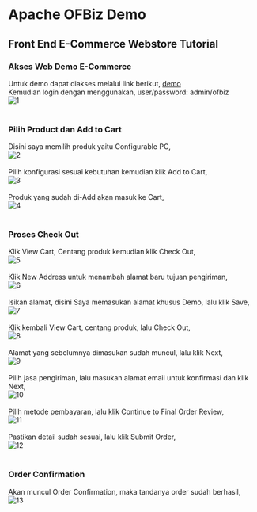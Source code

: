 # Apache OFBiz Demo

## Front End E-Commerce Webstore Tutorial

### Akses Web Demo E-Commerce

Untuk demo dapat diakses melalui link berikut, [demo](https://demo-stable.ofbiz.apache.org/ecommerce/control/main)<br>
Kemudian login dengan menggunakan, user/password: admin/ofbiz<br>
![1](image\demo\demo-01.png)<br><br>

### Pilih Product dan Add to Cart

Disini saya memilih produk yaitu Configurable PC,<br>
![2](image\demo\demo-02.png)<br><br>
Pilih konfigurasi sesuai kebutuhan kemudian klik Add to Cart,<br>
![3](image\demo\demo-03.png)<br><br>
Produk yang sudah di-Add akan masuk ke Cart,<br>
![4](image\demo\demo-04.png)<br><br>

### Proses Check Out

Klik View Cart, Centang produk kemudian klik Check Out,<br>
![5](image\demo\demo-05.png)<br><br>
Klik New Address untuk menambah alamat baru tujuan pengiriman,<br>
![6](image\demo\demo-06.png)<br><br>
Isikan alamat, disini Saya memasukan alamat khusus Demo, lalu klik Save,<br>
![7](image\demo\demo-07.png)<br><br>
Klik kembali View Cart, centang produk, lalu Check Out,<br>
![8](image\demo\demo-08.png)<br><br>
Alamat yang sebelumnya dimasukan sudah muncul, lalu klik Next,<br>
![9](image\demo\demo-09.png)<br><br>
Pilih jasa pengiriman, lalu masukan alamat email untuk konfirmasi dan klik Next,<br>
![10](image\demo\demo-10.png)<br><br>
Pilih metode pembayaran, lalu klik Continue to Final Order Review,<br>
![11](image\demo\demo-11.png)<br><br>
Pastikan detail sudah sesuai, lalu klik Submit Order,<br>
![12](image\demo\demo-12.png)<br><br>

### Order Confirmation

Akan muncul Order Confirmation, maka tandanya order sudah berhasil,<br>
![13](image\demo\demo-13.png)<br><br>
